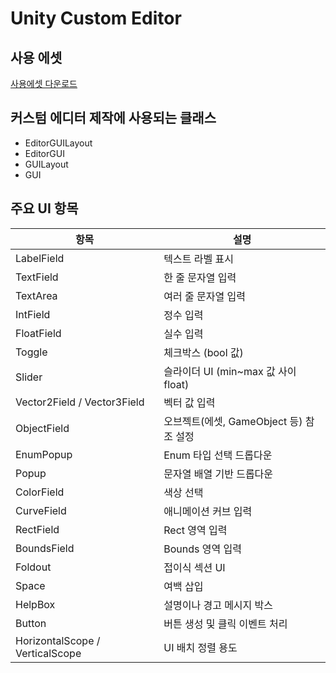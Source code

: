 # Unity Custom Editor

## 사용 에셋

[사용에셋 다운로드](assets/UnityRoyal.unitypackage)

## 커스텀 에디터 제작에 사용되는 클래스

- EditorGUILayout
- EditorGUI
- GUILayout
- GUI

## 주요 UI 항목

| 항목                            | 설명                                    |
| ------------------------------- | --------------------------------------- |
| LabelField                      | 텍스트 라벨 표시                        |
| TextField                       | 한 줄 문자열 입력                       |
| TextArea                        | 여러 줄 문자열 입력                     |
| IntField                        | 정수 입력                               |
| FloatField                      | 실수 입력                               |
| Toggle                          | 체크박스 (bool 값)                      |
| Slider                          | 슬라이더 UI (min~max 값 사이 float)     |
| Vector2Field / Vector3Field     | 벡터 값 입력                            |
| ObjectField                     | 오브젝트(에셋, GameObject 등) 참조 설정 |
| EnumPopup                       | Enum 타입 선택 드롭다운                 |
| Popup                           | 문자열 배열 기반 드롭다운               |
| ColorField                      | 색상 선택                               |
| CurveField                      | 애니메이션 커브 입력                    |
| RectField                       | Rect 영역 입력                          |
| BoundsField                     | Bounds 영역 입력                        |
| Foldout                         | 접이식 섹션 UI                          |
| Space                           | 여백 삽입                               |
| HelpBox                         | 설명이나 경고 메시지 박스               |
| Button                          | 버튼 생성 및 클릭 이벤트 처리           |
| HorizontalScope / VerticalScope | UI 배치 정렬 용도                       |

